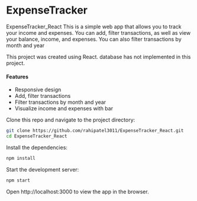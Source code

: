 # ExpenseTracker

ExpenseTracker_React
This is a simple web app that allows you to track your income and expenses. You can add, filter transactions, as well as view your balance, income, and expenses. You can also filter transactions by month and year

This project was created using React. database has not implemented in this project.


#### Features ####
- Responsive design
- Add, filter transactions
- Filter transactions by month and year
- Visualize income and expenses with bar

Clone this repo and navigate to the project directory:
```bash
git clone https://github.com/rahipatel3011/ExpenseTracker_React.git
cd ExpenseTracker_React
```
Install the dependencies:

```bash
npm install
```

Start the development server:
```bash
npm start
```

Open http://localhost:3000 to view the app in the browser.
